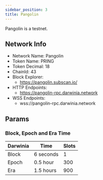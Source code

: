 ```yaml
---
sidebar_position: 3
title: Pangolin
---
```


Pangolin is a testnet.

## Network Info

- Network Name: Pangolin
- Token Name: PRING
- Token Decimal: 18
- ChainId: 43
- Block Explorer: 
    - https://pangolin.subscan.io/
- HTTP Endpoints:
    - https://pangolin-rpc.darwinia.network
- WSS Endpoints:
    - wss://pangolin-rpc.darwinia.network

## Params

### Block, Epoch and Era Time

| Darwinia | Time      | Slots |
| -------- | --------- | ----- |
| Block    | 6 seconds | 1     |
| Epoch    | 0.5 hour  | 300   |
| Era      | 1.5 hours | 900   |